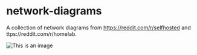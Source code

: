 # network-diagrams
A collection of network diagrams from https://reddit.com/r/selfhosted and ttps://reddit.com/r/homelab.

![This is an image](network-diagrams/15m49969hcf31.png )
